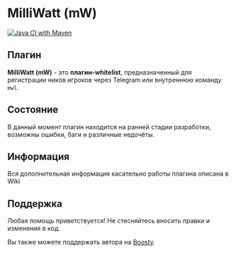 # MilliWatt (mW)
[![Java CI with Maven](https://github.com/turboskomorokh/mW/actions/workflows/maven.yml/badge.svg)](https://github.com/turboskomorokh/mW/actions/workflows/maven.yml)
## Плагин
**MilliWatt (mW)** - это **плагин-whitelist**, предназначенный для регистрации ников игроков через Telegram или внутреннюю команду `mwl`.

## Состояние
В данный момент плагин находится на ранней стадии разработки, возможны ошибки, баги и различные недочёты.

## Информация
Вся дополнительная информация касательно работы плагина описана в Wiki

## Поддержка
Любая помощь приветствуется! Не стесняйтесь вносить правки и изменения в код.

Вы также можете поддержать автора на [Boosty](https://boosty.to/tskmrkh).
